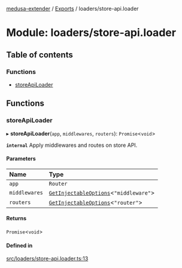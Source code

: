 [medusa-extender](../README.md) / [Exports](../modules.md) / loaders/store-api.loader

# Module: loaders/store-api.loader

## Table of contents

### Functions

- [storeApiLoader](loaders_store_api_loader.md#storeapiloader)

## Functions

### storeApiLoader

▸ **storeApiLoader**(`app`, `middlewares`, `routers`): `Promise`<`void`\>

**`internal`**
Apply middlewares and routes on store API.

#### Parameters

| Name | Type |
| :------ | :------ |
| `app` | `Router` |
| `middlewares` | [`GetInjectableOptions`](core_types.md#getinjectableoptions)<``"middleware"``\> |
| `routers` | [`GetInjectableOptions`](core_types.md#getinjectableoptions)<``"router"``\> |

#### Returns

`Promise`<`void`\>

#### Defined in

[src/loaders/store-api.loader.ts:13](https://github.com/adrien2p/medusa-extender/blob/83dceb0/src/loaders/store-api.loader.ts#L13)

